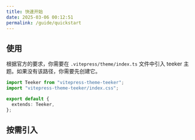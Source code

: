 ```yaml
---
title: 快速开始
date: 2025-03-06 00:12:51
permalink: /guide/quickstart
---
```


## 使用

根据官方的要求，你需要在 `.vitepress/theme/index.ts` 文件中引入 teeker 主题。如果没有该路径，你需要先创建它。

```typescript
import Teeker from "vitepress-theme-teeker";
import "vitepress-theme-teeker/index.css";

export default {
  extends: Teeker,
};

```

## 按需引入

